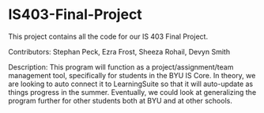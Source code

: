 # IS403-Final-Project
This project contains all the code for our IS 403 Final Project.

Contributors:
Stephan Peck, Ezra Frost, Sheeza Rohail, Devyn Smith

Description:
This program will function as a project/assignment/team management tool, specifically for students in the BYU IS Core. In theory, we are looking to auto connect it to LearningSuite so that it will auto-update as things progress in the summer. Eventually, we could look at generalizing the program further for other students both at BYU and at other schools.

